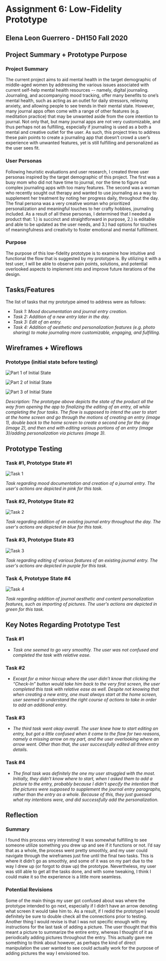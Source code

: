 # Assignment 6: Low-Fidelity Prototype

## Elena Leon Guerrero - DH150 Fall 2020



## Project Summary + Prototype Purpose

### Project Summary
The current project aims to aid mental health in the target demographic of middle-aged women by addressing the various issues associated with current self-help mental health resources -- namely, digital journaling. Journaling, and accompanying mood tracking, offer many benefits to one’s mental health, such as acting as an outlet for daily stressors, relieving anxiety, and allowing people to see trends in their mental state. However, many journal apps often come with a range of other features (e.g. meditation practice) that may be unwanted aside from the core intention to journal. Not only that, but many journal apps are not very customizable, and thus perhaps not as fulfilling, especially if journaling is used as a both a mental and creative outlet for the user. As such, this project tries to address these pain points to create a journaling app that doesn’t crowd a user’s experience with unwanted features, yet is still fulfilling and personalized as the user sees fit.

### User Personas
Following heuristic evaluations and user research, I created three user personas inspired by the target demographic of this project. The first was a busy mom who did not have time to journal, nor the time to figure out complex journaling apps with too many features. The second was a woman who recently sought out therapy and wanted to use journaling as a way to supplement her treatment by noting her progress daily, throughout the day. The final persona was a very creative woman who prioritized personalization and meaningful touches to her crafty hobbies, journaling included. As a result of all these personas, I determined that I needed a product that: 1.) is succinct and straightforward in purpose, 2.) is editable and able to be updated as the user needs, and 3.) had options for touches of meaningfulness and creativity to foster emotional and mental fulfillment.

### Purpose
The purpose of this low-fidelity prototype is to examine how intuitive and functional the flow that is suggested by my prototype is. By utilizing it with a test user, I will be able to observe pain points, solutions, and potential overlooked aspects to implement into and improve future iterations of the design.



## Tasks/Features

The list of tasks that my prototype aimed to address were as follows:

* *Task 1: Mood documentation and journal entry creation.*
* *Task 2: Addition of a new entry later in the day.*
* *Task 3: Edit of an entry.*
* *Task 4: Addition of aesthetic and personalization features (e.g. photo sharing) to make journaling more customizable, engaging, and fulfilling.*



## Wireframes + Wireflows

### Prototype (initial state before testing)

![Part 1 of Initial State](initialstate1.jpg)

![Part 2 of Initial State](initialstate2.jpg)

![Part 3 of Initial State](initialstate3.jpg)



*Description: The prototype above depicts the state of the product all the way from opening the app to finalizing the editing of an entry, all while completing the four tasks. The flow is supposed to intend the user to start at the home screen and go through the motions of creating an entry (image 1), double back to the home screen to create a second one for the day (image 2), and then end with editing various portions of an entry (image 3)/adding personalization via pictures (image 3).*



## Prototype Testing

### Task #1, Prototype State #1

![Task 1](test1.jpg)

*Task regarding mood documentation and creation of a journal entry. The user's actions are depicted in pink for this task.*


### Task #2, Prototype State #2

![Task 2](test1.jpg)

*Task regarding addition of an existing journal entry throughout the day. The user's actions are depicted in blue for this task.*


### Task #3, Prototype State #3

![Task 3](test2.jpg)

*Task regarding editing of various features of an existing journal entry. The user's actions are depicted in purple for this task.*

### Task 4, Prototype State #4

![Task 4](test3.jpg)

*Task regarding addition of journal aesthetic and content personalization features, such as importing of pictures. The user's actions are depicted in green for this task.*


## Key Notes Regarding Prototype Test 

### Task #1

* *Task one seemed to go very smoothly. The user was not confused and completed the task with relative ease.*

### Task #2

* *Except for a minor hiccup where the user didn’t know that clicking the “Check-In” button would take him back to the very first screen, the user completed this task with relative ease as well. Despite not knowing that when creating a new entry, one must always start at the home screen, user seemed to understand the right course of actions to take in order to add an additional entry.*


### Task #3

* *The third task went okay overall. The user knew how to start editing an entry, but got a little confused when it came to the flow for two reasons, namely a missing arrow on my part, and the user overlooking where an arrow went. Other than that, the user successfully edited all three entry details.*

### Task #4

* *The final task was definitely the one my user struggled with the most. Initially, they didn’t know where to start, when I asked them to add a picture to the entry, probably because I didn’t specify the intention that the pictures were supposed to supplement the journal entry paragraphs, rather than the entry as a whole. Because of this, they just guessed what my intentions were, and did successfully add the personalization.*




## Reflection

### Summary
I found this process very interesting! It was somewhat fulfilling to see someone utilize something you drew up and see if it functions or not. I’d say that as a whole, the process went pretty smoothly, and my user could navigate through the wireframes just fine until the final two tasks. This is where it didn’t go as smoothly, and some of it was on my part due to the way I drew up (or forgot to draw up) the prototype. Nevertheless, my user was still able to get all the tasks done, and with some tweaking, I think I could make it so the experience is a little more seamless.

### Potential Revisions
Some of the main things my user got confused about was where the prototype intended to go next, especially if I didn’t have an arrow denoting what screen it would take him to. As a result, if I redid the prototype I would definitely be sure to double check all the connections prior to testing. Another thing I would revise is that I was not specific enough with my instructions for the last task of adding a picture. The user thought that this meant a picture to summarize the entire entry, whereas I thought of it as periodically adding pictures throughout the entry. This actually gave me something to think about however, as perhaps the kind of direct manipulation the user wanted to see could actually work for the purpose of adding pictures the way I envisioned too.
